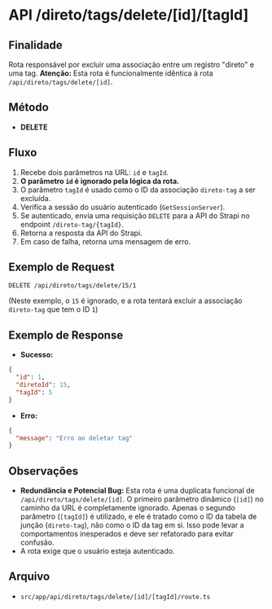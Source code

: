 # API /direto/tags/delete/[id]/[tagId]

## Finalidade
Rota responsável por excluir uma associação entre um registro "direto" e uma tag. **Atenção:** Esta rota é funcionalmente idêntica à rota `/api/direto/tags/delete/[id]`.

## Método
- **DELETE**

## Fluxo
1.  Recebe dois parâmetros na URL: `id` e `tagId`.
2.  **O parâmetro `id` é ignorado pela lógica da rota.**
3.  O parâmetro `tagId` é usado como o ID da associação `direto-tag` a ser excluída.
4.  Verifica a sessão do usuário autenticado (`GetSessionServer`).
5.  Se autenticado, envia uma requisição `DELETE` para a API do Strapi no endpoint `/direto-tag/{tagId}`.
6.  Retorna a resposta da API do Strapi.
7.  Em caso de falha, retorna uma mensagem de erro.

## Exemplo de Request
```http
DELETE /api/direto/tags/delete/15/1
```
(Neste exemplo, o `15` é ignorado, e a rota tentará excluir a associação `direto-tag` que tem o ID `1`)

## Exemplo de Response
- **Sucesso:**
```json
{
  "id": 1,
  "diretoId": 15,
  "tagId": 5
}
```
- **Erro:**
```json
{
  "message": "Erro ao deletar tag"
}
```

## Observações
- **Redundância e Potencial Bug:** Esta rota é uma duplicata funcional de `/api/direto/tags/delete/[id]`. O primeiro parâmetro dinâmico (`[id]`) no caminho da URL é completamente ignorado. Apenas o segundo parâmetro (`[tagId]`) é utilizado, e ele é tratado como o ID da tabela de junção (`direto-tag`), não como o ID da tag em si. Isso pode levar a comportamentos inesperados e deve ser refatorado para evitar confusão.
- A rota exige que o usuário esteja autenticado.

## Arquivo
- `src/app/api/direto/tags/delete/[id]/[tagId]/route.ts`
